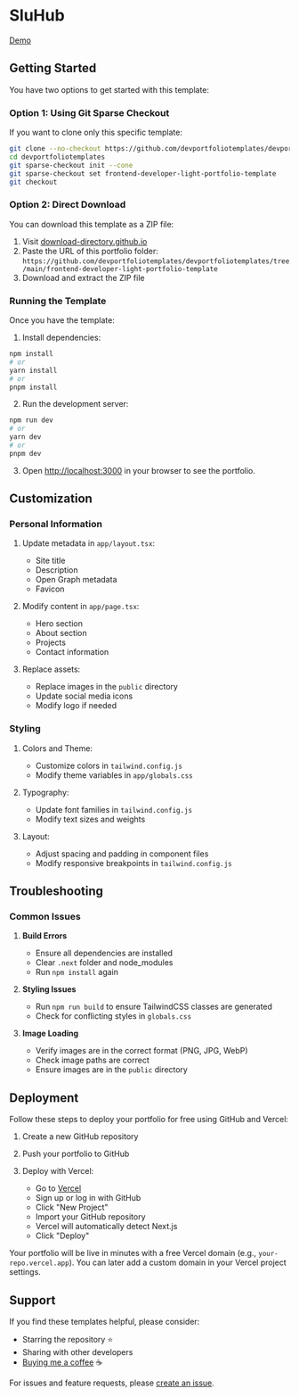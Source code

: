 # SluHub

[Demo](https://www.devportfoliotemplates.com/portfolio-templates/frontend-developer-light)

## Getting Started

You have two options to get started with this template:

### Option 1: Using Git Sparse Checkout

If you want to clone only this specific template:

```bash
git clone --no-checkout https://github.com/devportfoliotemplates/devportfoliotemplates.git
cd devportfoliotemplates
git sparse-checkout init --cone
git sparse-checkout set frontend-developer-light-portfolio-template
git checkout
```

### Option 2: Direct Download

You can download this template as a ZIP file:

1. Visit [download-directory.github.io](https://download-directory.github.io/)
2. Paste the URL of this portfolio folder: `https://github.com/devportfoliotemplates/devportfoliotemplates/tree/main/frontend-developer-light-portfolio-template`
3. Download and extract the ZIP file

### Running the Template

Once you have the template:

1. Install dependencies:

```bash
npm install
# or
yarn install
# or
pnpm install
```

2. Run the development server:

```bash
npm run dev
# or
yarn dev
# or
pnpm dev
```

3. Open [http://localhost:3000](http://localhost:3000) in your browser to see the portfolio.

## Customization

### Personal Information

1. Update metadata in `app/layout.tsx`:

   - Site title
   - Description
   - Open Graph metadata
   - Favicon

2. Modify content in `app/page.tsx`:

   - Hero section
   - About section
   - Projects
   - Contact information

3. Replace assets:
   - Replace images in the `public` directory
   - Update social media icons
   - Modify logo if needed

### Styling

1. Colors and Theme:

   - Customize colors in `tailwind.config.js`
   - Modify theme variables in `app/globals.css`

2. Typography:

   - Update font families in `tailwind.config.js`
   - Modify text sizes and weights

3. Layout:
   - Adjust spacing and padding in component files
   - Modify responsive breakpoints in `tailwind.config.js`

## Troubleshooting

### Common Issues

1. **Build Errors**

   - Ensure all dependencies are installed
   - Clear `.next` folder and node_modules
   - Run `npm install` again

2. **Styling Issues**

   - Run `npm run build` to ensure TailwindCSS classes are generated
   - Check for conflicting styles in `globals.css`

3. **Image Loading**
   - Verify images are in the correct format (PNG, JPG, WebP)
   - Check image paths are correct
   - Ensure images are in the `public` directory

## Deployment

Follow these steps to deploy your portfolio for free using GitHub and Vercel:

1. Create a new GitHub repository

2. Push your portfolio to GitHub

3. Deploy with Vercel:
   - Go to [Vercel](https://vercel.com)
   - Sign up or log in with GitHub
   - Click "New Project"
   - Import your GitHub repository
   - Vercel will automatically detect Next.js
   - Click "Deploy"

Your portfolio will be live in minutes with a free Vercel domain (e.g., `your-repo.vercel.app`). You can later add a custom domain in your Vercel project settings.

## Support

If you find these templates helpful, please consider:

- Starring the repository ⭐
- Sharing with other developers
- [Buying me a coffee](https://www.buymeacoffee.com/andreiancu) ☕

For issues and feature requests, please [create an issue](https://github.com/devportfoliotemplates/devportfoliotemplates/issues).
